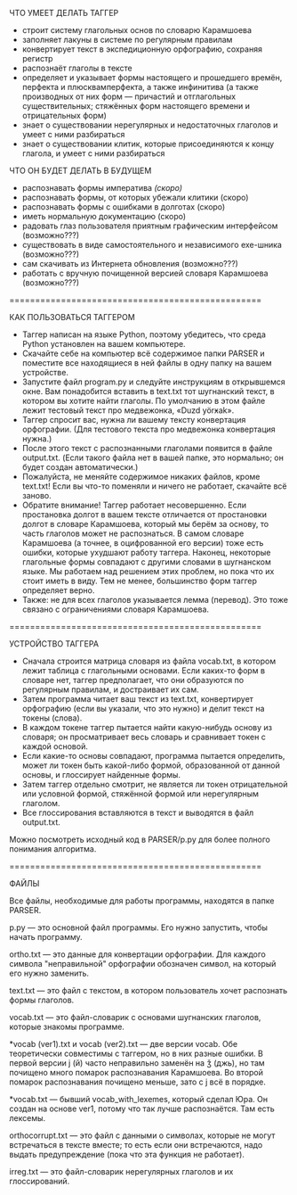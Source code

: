 ЧТО УМЕЕТ ДЕЛАТЬ ТАГГЕР
* строит систему глагольных основ по словарю Карамшоева
* заполняет лакуны в системе по регулярным правилам
* конвертирует текст в экспедиционную орфографию, сохраняя регистр
* распознаёт глаголы в тексте
* определяет и указывает формы настоящего и прошедшего времён, перфекта и плюсквамперфекта, а также инфинитива (а также производных от них форм — причастий и отглагольных существительных; стяжённых форм настоящего времени и отрицательных форм)
* знает о существовании нерегулярных и недостаточных глаголов и умеет с ними разбираться
* знает о существовании клитик, которые присоединяются к концу глагола, и умеет с ними разбираться

ЧТО ОН БУДЕТ ДЕЛАТЬ В БУДУЩЕМ
* распознавать формы императива <i>(скоро)</i>
* распознавать формы, от которых убежали клитики (скоро)
* распознавать формы с ошибками в долготах (скоро)
* иметь нормальную документацию (скоро)
* радовать глаз пользователя приятным графическим интерфейсом (возможно???)
* существовать в виде самостоятельного и независимого exe-шника (возможно???)
* сам скачивать из Интернета обновления (возможно???)
* работать с вручную почищенной версией словаря Карамшоева (возможно???)

=================================================

КАК ПОЛЬЗОВАТЬСЯ ТАГГЕРОМ

* Таггер написан на языке Python, поэтому убедитесь, что среда Python установлен на вашем компьютере.
* Скачайте себе на компьютер всё содержимое папки PARSER и поместите все находящиеся в ней файлы в одну папку на вашем устройстве.
* Запустите файл program.py и следуйте инструкциям в открывшемся окне. Вам понадобится вставить в text.txt тот шугнанский текст, в котором вы хотите найти глаголы. По умолчанию в этом файле лежит тестовый текст про медвежонка, «Duzd yörӿak».
* Таггер спросит вас, нужна ли вашему тексту конвертация орфографии. (Для тестового текста про медвежонка конвертация нужна.)
* После этого текст с распознанными глаголами появится в файле output.txt. (Если такого файла нет в вашей папке, это нормально; он будет создан автоматически.)
* Пожалуйста, не меняйте содержимое никаких файлов, кроме text.txt! Если вы что-то поменяли и ничего не работает, скачайте всё заново.
* Обратите внимание! Таггер работает несовершенно. Если простановка долгот в вашем тексте отличается от простановки долгот в словаре Карамшоева, который мы берём за основу, то часть глаголов может не распознаться. В самом словаре Карамшоева (а точнее, в оцифрованной его версии) тоже есть ошибки, которые ухудшают работу таггера. Наконец, некоторые глагольные формы совпадают с другими словами в шугнанском языке. Мы работаем над решением этих проблем, но пока что их стоит иметь в виду. Тем не менее, большинство форм таггер определяет верно.
* Также: не для всех глаголов указывается лемма (перевод). Это тоже связано с ограничениями словаря Карамшоева.

=================================================

УСТРОЙСТВО ТАГГЕРА

* Сначала строится матрица словаря из файла vocab.txt, в котором лежит таблица с глагольными основами. Если каких-то форм в словаре нет, таггер предполагает, что они образуются по регулярным правилам, и достраивает их сам.
* Затем программа читает ваш текст из text.txt, конвертирует орфографию (если вы указали, что это нужно) и делит текст на токены (слова).
* В каждом токене таггер пытается найти какую-нибудь основу из словаря; он просматривает весь словарь и сравнивает токен с каждой основой.
* Если какие-то основы совпадают, программа пытается определить, может ли токен быть какой-либо формой, образованной от данной основы, и глоссирует найденные формы.
* Затем таггер отдельно смотрит, не является ли токен отрицательной или условной формой, стяжённой формой или нерегулярным глаголом.
* Все глоссирования вставляются в текст и выводятся в файл output.txt.

Можно посмотреть исходный код в PARSER/p.py для более полного понимания алгоритма.

=================================================

ФАЙЛЫ

Все файлы, необходимые для работы программы, находятся в папке PARSER.

p.py — это основной файл программы. Его нужно запустить, чтобы начать программу.

ortho.txt — это данные для конвертации орфографии. Для каждого символа "неправильной" орфографии обозначен символ, на который его нужно заменить.

text.txt — это файл с текстом, в котором пользователь хочет распознать формы глаголов.

vocab.txt — это файл-словарик с основами шугнанских глаголов, которые знакомы программе.

*vocab (ver1).txt и vocab (ver2).txt — две версии vocab. Обе теоретически совместимы с таггером, но в них разные ошибки. В первой версии j (й) часто неправильно заменён на ǯ (джь), но там почищено много помарок распознавания Карамшоева. Во второй помарок распознавания почищено меньше, зато с j всё в порядке.
   
*vocab.txt — бывший vocab_with_lexemes, который сделал Юра. Он создан на основе ver1, потому что так лучше распознаётся. Там есть лексемы.

orthocorrupt.txt — это файл с данными о символах, которые не могут встречаться в тексте вместе; то есть если они встречаются, надо выдать предупреждение (пока что эта функция не работает).

irreg.txt — это файл-словарик нерегулярных глаголов и их глоссирований.
